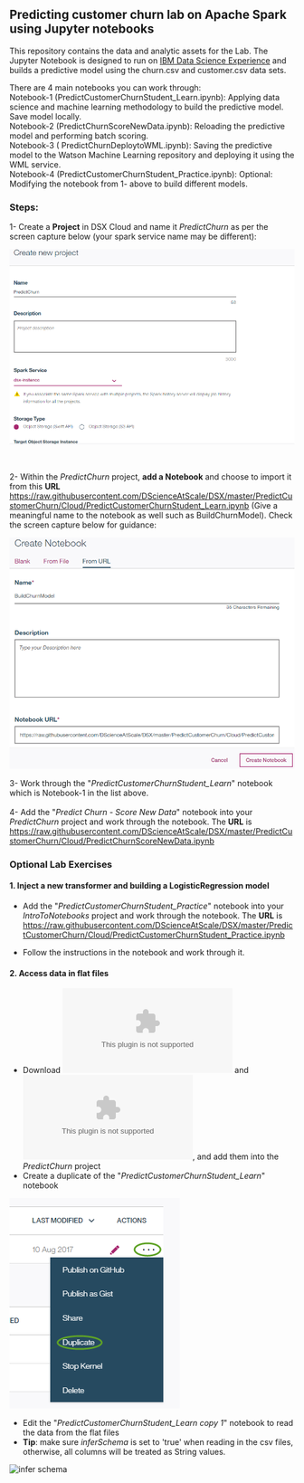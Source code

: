 ## Predicting customer churn lab on Apache Spark using Jupyter notebooks
This repository contains the data and analytic assets for the Lab. The Jupyter Notebook is designed to run on 
<a href="https://datascience.ibm.com" target="_blank">IBM Data Science Experience</a> and builds a predictive model using
the churn.csv and customer.csv data sets.

There are 4 main notebooks you can work through:<br>
Notebook-1 (PredictCustomerChurnStudent_Learn.ipynb): Applying data science and machine learning methodology to build the predictive model. Save model locally.<br>
Notebook-2 (PredictChurnScoreNewData.ipynb): Reloading the predictive model and performing batch scoring.<br>
Notebook-3 ( 	PredictChurnDeploytoWML.ipynb): Saving the predictive model to the Watson Machine Learning repository and deploying it using the WML service.<br>
Notebook-4 (PredictCustomerChurnStudent_Practice.ipynb): Optional: Modifying the notebook from 1- above to build different models.<br>

### Steps:
1- Create a **Project** in DSX Cloud and name it *PredictChurn* as per the screen capture below (your spark service name may be different):

![Create the project](../Images/CreateProject.png?raw=true)

<br>

2- Within the *PredictChurn* project, **add a Notebook** and choose to import it from this **URL** 
https://raw.githubusercontent.com/DScienceAtScale/DSX/master/PredictCustomerChurn/Cloud/PredictCustomerChurnStudent_Learn.ipynb
(Give a meaningful name to the notebook as well such as BuildChurnModel). Check the screen capture below for guidance:

  ![Add a notebook](../Images/create_notebook_URL.png?raw=true)
  
3- Work through the "*PredictCustomerChurnStudent_Learn*" notebook which is Notebook-1 in the list above.<br><br>
4- Add the "*Predict Churn - Score New Data*" notebook into your *PredictChurn* project and work through the notebook.  The **URL** is https://raw.githubusercontent.com/DScienceAtScale/DSX/master/PredictCustomerChurn/Cloud/PredictChurnScoreNewData.ipynb
<br/>

### Optional Lab Exercises

#### 1. Inject a new transformer and building a LogisticRegression model
- Add the "*PredictCustomerChurnStudent_Practice*" notebook into your *IntroToNotebooks* project and work through the notebook.  The **URL** is https://raw.githubusercontent.com/DScienceAtScale/DSX/master/PredictCustomerChurn/Cloud/PredictCustomerChurnStudent_Practice.ipynb

- Follow the instructions in the notebook and work through it.

#### 2. Access data in flat files
- Download ![churn.csv](data/churn.csv?raw=true) and ![customer.csv](data/customer.csv?raw=true), and add them into the *PredictChurn* project
- Create a duplicate of the "*PredictCustomerChurnStudent_Learn*" notebook

![Duplicate a notebook](../Images/duplicate_notebook.png?raw=true)

- Edit the "*PredictCustomerChurnStudent_Learn copy 1*" notebook to read the data from the flat files
- **Tip**: make sure *inferSchema* is set to 'true' when reading in the csv files, otherwise, all columns will be treated as String values.

![infer schema](images/infer_schema.png?raw=true)
